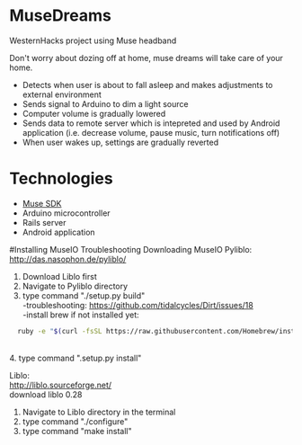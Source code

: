 # MuseDreams
WesternHacks project using Muse headband

Don't worry about dozing off at home, muse dreams will take care of your home.
* Detects when user is about to fall asleep and makes adjustments to external environment
* Sends signal to Arduino to dim a light source
* Computer volume is gradually lowered
* Sends data to remote server which is intepreted and used by Android application (i.e. decrease volume, pause music, turn notifications off)
* When user wakes up, settings are gradually reverted

# Technologies
* [Muse SDK](http://www.choosemuse.com/developer-kit) 
* Arduino microcontroller
* Rails server
* Android application

#Installing MuseIO Troubleshooting
Downloading MuseIO
Pyliblo: <br>
http://das.nasophon.de/pyliblo/<br>
1. Download Liblo first<br>
2. Navigate to Pyliblo directory<br>
3. type command "./setup.py build"<br>
  -troubleshooting: https://github.com/tidalcycles/Dirt/issues/18<br>
  -install brew if not installed yet:
  ```bash
    ruby -e "$(curl -fsSL https://raw.githubusercontent.com/Homebrew/install/master/install)"
  ```
<br>
4. type command ".setup.py install"<br>

Liblo: <br>
http://liblo.sourceforge.net/<br>
download liblo 0.28<br>
1. Navigate to Liblo directory in the terminal<br>
2. type command "./configure"<br>
3. type command "make install"<br>


